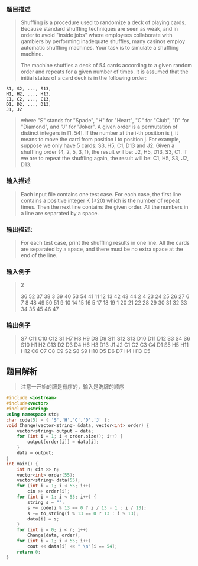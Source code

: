 ### 题目描述

> Shuffling is a procedure used to randomize a deck of playing cards. Because standard shuffling techniques are seen as weak, and in order to avoid "inside jobs" where employees collaborate with gamblers by performing inadequate shuffles, many casinos employ automatic shuffling machines. Your task is to simulate a shuffling machine.
>
>The machine shuffles a deck of 54 cards according to a given random order and repeats for a given number of times. It is assumed that the initial status of a card deck is in the following order:
>
    S1, S2, ..., S13, 
    H1, H2, ..., H13, 
    C1, C2, ..., C13, 
    D1, D2, ..., D13, 
    J1, J2
>where "S" stands for "Spade", "H" for "Heart", "C" for "Club", "D" for "Diamond", and "J" for "Joker". A given order is a permutation of distinct integers in [1, 54]. If the number at the i-th position is j, it means to move the card from position i to position j. For example, suppose we only have 5 cards: S3, H5, C1, D13 and J2. Given a shuffling order {4, 2, 5, 3, 1}, the result will be: J2, H5, D13, S3, C1. If we are to repeat the shuffling again, the result will be: C1, H5, S3, J2, D13.

### 输入描述

> Each input file contains one test case. For each case, the first line contains a positive integer K (≤20) which is the number of repeat times. Then the next line contains the given order. All the numbers in a line are separated by a space.

### 输出描述:
> For each test case, print the shuffling results in one line. All the cards are separated by a space, and there must be no extra space at the end of the line.

### 输入例子
> 2
>
>36 52 37 38 3 39 40 53 54 41 11 12 13 42 43 44 2 4 23 24 25 26 27 6 7 8 48 49 50 51 9 10 14 15 16 5 17 18 19 1 20 21 22 28 29 30 31 32 33 34 35 45 46 47

### 输出例子
> S7 C11 C10 C12 S1 H7 H8 H9 D8 D9 S11 S12 S13 D10 D11 D12 S3 S4 S6 S10 H1 H2 C13 D2 D3 D4 H6 H3 D13 J1 J2 C1 C2 C3 C4 D1 S5 H5 H11 H12 C6 C7 C8 C9 S2 S8 S9 H10 D5 D6 D7 H4 H13 C5



## 题目解析
> 注意一开始的牌是有序的，输入是洗牌的顺序

```C++
#include <iostream>
#include<vector>
#include<string>
using namespace std;
char code[5] = { 'S','H','C','D','J' };
void Change(vector<string> &data, vector<int> order) {
	vector<string> output = data;
	for (int i = 1; i < order.size(); i++) {
		output[order[i]] = data[i];
	}
	data = output;
}
int main() {
	int n; cin >> n;
	vector<int> order(55);
	vector<string> data(55);
	for (int i = 1; i < 55; i++)
		cin >> order[i];
	for (int i = 1; i < 55; i++) {
		string s = "";
		s += code[i % 13 == 0 ? i / 13 - 1 : i / 13];
		s += to_string(i % 13 == 0 ? 13 : i % 13);
		data[i] = s;
	}
	for (int i = 0; i < n; i++)
		Change(data, order);
	for (int i = 1; i < 55; i++)
		cout << data[i] << " \n"[i == 54];
	return 0;
}
```